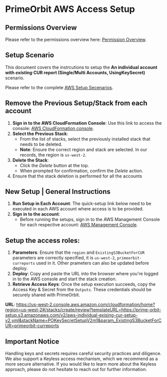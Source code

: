 # PrimeOrbit AWS Access Setup

## Permissions Overview
Please refer to the permissions overview here: [Permission Overview](permissions-overview.md).

## Setup Scenario
This document covers the instrcutions to setup the **An individual account with _existing_ CUR report (Single/Multi Accounts, UsingKeySecret)** scenario.

Please refer to the complete [AWS Setup Secenarios](setup-scenarios.md).  


## Remove the Previous Setup/Stack from each account
1. **Sign in to the AWS CloudFormation Console**: Use this link to access the console: [AWS CloudFormation console](https://console.aws.amazon.com/cloudformation).
2. **Select the Previous Stack**: 
   - From the list of stacks, select the previously installed stack that needs to be deleted.
   - **Note**: Ensure the correct region and stack are selected. In our records, the region is `us-west-2`.
3. **Delete the Stack**:
   - Click the *Delete* button at the top.
   - When prompted for confirmation, confirm the *Delete* action.
4. Ensure that the stack deletion is performed for all the accounts


## New Setup | General Instructions
1. **Run Setup in Each Account**: The quick-setup link below need to be executed in each AWS account where access is to be provided.
2. **Sign in to the account**:
   - Before running the setups, sign in to the AWS Management Console for each respective account: [AWS Management Console](https://console.aws.amazon.com/).

## Setup the access roles:
1. **Parameters**: Ensure that the `region` and `ExistingS3BucketForCUR` parameters are correctly specified, it is `us-west-2`, `primeorbit-curreports` used in it. Other prameters can also be updated before deploy.
2. **Deploy**: Copy and paste the URL into the browser where you're logged in to the AWS console and start the stack creation.
3. **Retrieve Access Keys**: Once the setup execution succeeds, copy the Access Key & Secret from the `Outputs`. These credentials should be securely shared with PrimeOrbit.

**URL**:
https://us-west-2.console.aws.amazon.com/cloudformation/home?region=us-west-2#/stacks/create/review?templateURL=https://prime-orbit-setup.s3.amazonaws.com/v2/aws-individual-exising-cur-setup-v2.yml&stackName=POKeySecretSetupV2m1&param_ExistingS3BucketForCUR=primeorbit-curreports

## Important Notice
Handling keys and secrets requires careful security practices and diligence. We also support a Keyless access mechanism, which we recommend as a more secure alternative. If you would like to learn more about the Keyless approach, please do not hesitate to reach out for further information.